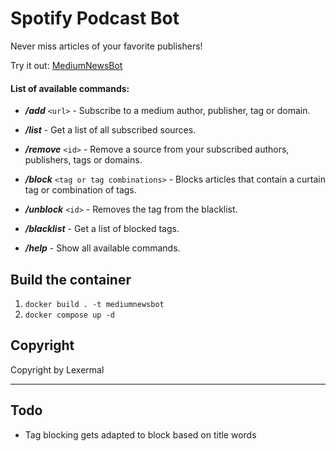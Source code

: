 # Spotify Podcast Bot

Never miss articles of your favorite publishers!

Try it out: [MediumNewsBot](t.me/MediumListenerBot)


#### List of available commands:

- ***/add*** `<url>` - Subscribe to a medium author, publisher, tag or domain.

- ***/list*** - Get a list of all subscribed sources.

- ***/remove*** `<id>` - Remove a source from your subscribed authors, publishers, tags or domains.

- ***/block*** `<tag or tag combinations>` - Blocks articles that contain a curtain tag or combination of tags.

- ***/unblock*** `<id>` - Removes the tag from the blacklist.

- ***/blacklist*** - Get a list of blocked tags.

- ***/help*** - Show all available commands.


## Build the container
1. ```docker build . -t mediumnewsbot```
2. ```docker compose up -d```


## Copyright
Copyright by Lexermal



-----------------------------

## Todo
* Tag blocking gets adapted to block based on title words
